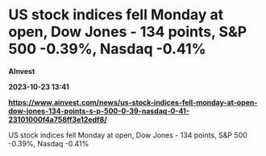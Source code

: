 # US stock indices fell Monday at open, Dow Jones - 134 points, S&P 500 -0.39%, Nasdaq -0.41%
**AInvest**

**2023-10-23 13:41**

**https://www.ainvest.com/news/us-stock-indices-fell-monday-at-open-dow-jones-134-points-s-p-500-0-39-nasdaq-0-41-23101000f4a758ff3e12edf8/**

US stock indices fell Monday at open, Dow Jones - 134 points, S&P 500 -0.39%, Nasdaq -0.41%